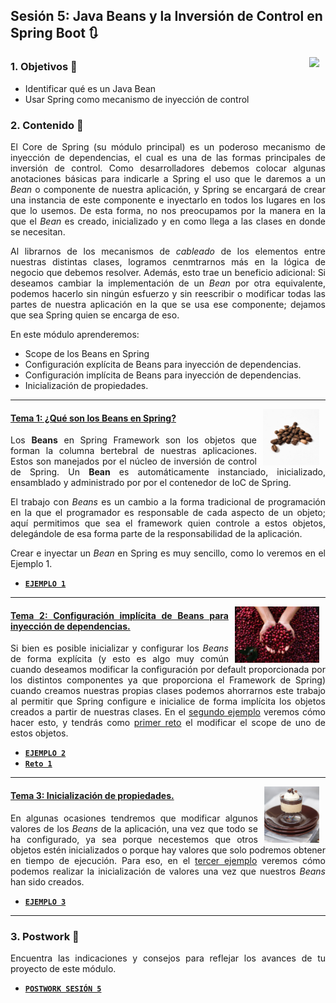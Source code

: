 ## Sesión 5: Java Beans y la Inversión de Control en Spring Boot :arrows_clockwise:

<img src="https://cdn.jsdelivr.net/gh/devicons/devicon/icons/spring/spring-original.svg" align="right" height="120" hspace="10">
<div style="text-align: justify;">

### 1. Objetivos :dart:

- Identificar qué es un Java Bean
- Usar Spring como mecanismo de inyección de control


### 2. Contenido :blue_book:

El Core de Spring (su módulo principal) es un poderoso mecanismo de inyección de dependencias, el cual es una de las formas principales de inversión de control. Como desarrolladores debemos colocar algunas anotaciones básicas para indicarle a Spring el uso que le daremos a un *Bean* o componente de nuestra aplicación, y Spring se encargará de crear una instancia de este componente e inyectarlo en todos los lugares en los que lo usemos. De esta forma, no nos preocupamos por la manera en la que el *Bean* es creado, inicializado y en como llega a las clases en donde se necesitan. 

Al librarnos de los mecanismos de *cableado* de los elementos entre nuestras distintas clases, logramos cenmtrarnos más en la lógica de negocio que debemos resolver. Además, esto trae un beneficio adicional: Si deseamos cambiar la implementación de un *Bean* por otra equivalente, podemos hacerlo sin ningún esfuerzo y sin reescribir o modificar todas las partes de nuestra aplicación en la que se usa ese componente; dejamos que sea Spring quien se encarga de eso.

En este módulo aprenderemos:

- Scope de los Beans en Spring
- Configuración explícita de Beans para inyección de dependencias.
- Configuración implícita de Beans para inyección de dependencias.
- Inicialización de propiedades.

---

<img src=".github/assets/img/beans.jpeg" align="right" height="90" hspace="10">

#### <ins>Tema 1: ¿Qué son los Beans en Spring?</ins>

Los **Beans** en Spring Framework son los objetos que forman la columna bertebral de nuestras aplicaciones. Estos son manejados por el núcleo de inversión de control de Spring. Un **Bean** es automáticamente instanciado, inicializado, ensamblado y administrado por por el contenedor de IoC de Spring.

El trabajo con *Beans* es un cambio a la forma tradicional de programación en la que el programador es responsable de cada aspecto de un objeto; aquí permitimos que sea el framework quien controle a estos objetos, delegándole de esa forma parte de la responsabilidad de la aplicación.

Crear e inyectar un *Bean* en Spring es muy sencillo, como lo veremos en el Ejemplo 1.

- [**`EJEMPLO 1`**](./Ejemplo-01)

---

<img src=".github/assets/img/selection.jpg" align="right" height="90" hspace="10">

#### <ins>Tema 2: Configuración implícita de Beans para inyección de dependencias.</ins>

Si bien es posible inicializar y configurar los *Beans* de forma explícita (y esto es algo muy común cuando deseamos modificar la configuración por default proporcionada por los distintos componentes ya que proporciona el Framework de Spring) cuando creamos nuestras propias clases podemos ahorrarnos este trabajo al permitir que Spring configure e inicialice de forma implícita los objetos creados a partir de nuestras clases. En el [segundo ejemplo](./Ejemplo-02) veremos cómo hacer esto, y tendrás como [primer reto](./Reto-01) el modificar el scope de uno de estos objetos.

- [**`EJEMPLO 2`**](./Ejemplo-02)
- [**`Reto 1`**](./Reto-01)


---

<img src=".github/assets/img/preparation.jpg" align="right" height="90" hspace="10">

#### <ins>Tema 3: Inicialización de propiedades.</ins>

En algunas ocasiones tendremos que modificar algunos valores de los *Beans* de la aplicación, una vez que todo se ha configurado, ya sea porque necestemos que otros objetos estén inicializados o porque hay valores que solo podremos obtener en tiempo de ejecución. Para eso, en el [tercer ejemplo](./Ejemplo-03) veremos cómo podemos realizar la inicialización de valores una vez que nuestros *Beans* han sido creados.

- [**`EJEMPLO 3`**](./Ejemplo-03)

---

### 3. Postwork :memo:

Encuentra las indicaciones y consejos para reflejar los avances de tu proyecto de este módulo.

- [**`POSTWORK SESIÓN 5`**](./Postwork/)

<br/>

</div>
